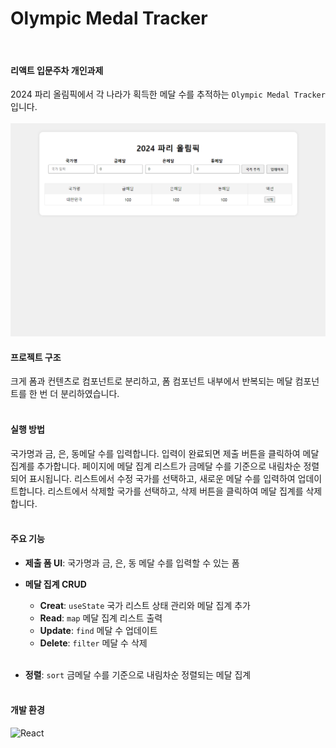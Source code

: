 # Olympic Medal Tracker

<br/>

#### 리액트 입문주차 개인과제

2024 파리 올림픽에서 각 나라가 획득한 메달 수를 추적하는 `Olympic Medal Tracker` 입니다.<br/><br/>
![alt text](image.png)

#### 프로젝트 구조

크게 폼과 컨텐츠로 컴포넌트로 분리하고, 폼 컴포넌트 내부에서 반복되는 메달 컴포넌트를 한 번 더 분리하였습니다.<br/><br/>

#### 실행 방법

국가명과 금, 은, 동메달 수를 입력합니다. 입력이 완료되면 제출 버튼을 클릭하여 메달 집계를 추가합니다. 페이지에 메달 집계 리스트가 금메달 수를 기준으로 내림차순 정렬되어 표시됩니다. 리스트에서 수정 국가를 선택하고, 새로운 메달 수를 입력하여 업데이트합니다. 리스트에서 삭제할 국가를 선택하고, 삭제 버튼을 클릭하여 메달 집계를 삭제합니다.<br/><br/>

#### 주요 기능

-   **제출 폼 UI**: 국가명과 금, 은, 동 메달 수를 입력할 수 있는 폼

-   **메달 집계 CRUD** <br/>

    -   **Creat**: `useState` 국가 리스트 상태 관리와 메달 집계 추가<br/>
    -   **Read**: `map` 메달 집계 리스트 출력<br/>
    -   **Update**: `find` 메달 수 업데이트<br/>
    -   **Delete**: `filter` 메달 수 삭제<br/><br/>

-   **정렬**: `sort` 금메달 수를 기준으로 내림차순 정렬되는 메달 집계<br/><br/>

#### 개발 환경

![React](https://img.shields.io/badge/react-%2320232a.svg?style=for-the-badge&logo=react&logoColor=%2361DAFB)
